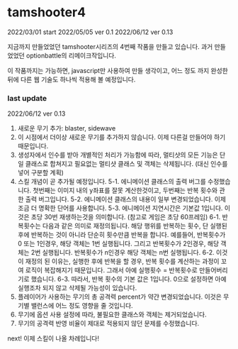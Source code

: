 # tamshooter4
2022/03/01 start
2022/05/05 ver 0.1
2022/06/12 ver 0.13

지금까지 만들었었던 tamshooter시리즈의 4번째 작품을 만들고 있습니다.
과거 만들었었던 optionbattle의 리메이크작입니다.

이 작품까지는 가능하면, javascript만 사용하여 만들 생각이고, 어느 정도 까지 완성한 뒤에 다른 웹 기술도 하나씩 적용해 볼 예정입니다.


### last update
2022/06/12 ver 0.13
1. 새로운 무기 추가: blaster, sidewave
2. 이 시점에서 더이상 새로운 무기를 추가하지 않습니다. 이제 다른걸 만들어야 하기 때문입니다.
3. 생성자에서 인수를 받아 개별적인 처리가 가능함에 따라, 멀티샷의 모든 기능은 단일 클래스로 합쳐지고 필요없는 멀티샷 클래스 및 객체는 삭제됩니다. (대신 인수를 넣어 구분할 계획)
4. 스킬 개념이 곧 추가될 예정입니다.
5-1. 에니메이션 클래스의 출력 버그를 수정했습니다. 첫번째는 이미지 내의 y좌표를 잘못 계산한것이고, 두번째는 반복 횟수와 관한 출력 버그입니다.
5-2. 에니메이션 클래스의 내용이 일부 변경되었습니다. 이제 조금 더 명확한 단어를 사용합니다.
5-3. 에니메이션 지연시간은 기본값 1입니다. 이것은 초당 30번 재생하는것을 의미합니다. (참고로 게임은 초당 60프레임)
6-1. 반복횟수는 다음과 같은 의미로 재정의됩니다. 해당 행위를 반복하는 횟수, 단 실행된 후에 반복하는 것이 아니라 단순히 횟수만큼 반복을 합니다. 예를들어, 반복횟수가 0 또는 1인경우, 해당 객체는 1번 실행됩니다. 그리고 반복횟수가 2인경우, 해당 객체는 2번 실행됩니다. 반복횟수가 n인경우 해당 객체는 n번 실행됩니다.
6-2. 이것이 재정의 된 이유는, 실행한 후에 반복을 할 경우, 반복 횟수를 계산하는 과정이 꼬여 로직이 복잡해지기 때문입니다. 그래서 아예 실행횟수 = 반복횟수로 만들어버리기로 했습니다.
6-3. 따라서, 반복 횟수의 기본 값은 1입니다. 0으로 설정하면 아예 실행조차 되지 않고 삭제될 가능성이 있습니다.
7. 플레이어가 사용하는 무기의 총 공격력 percent가 약갼 변경되었습니다. 이것은 무기별 밸런스에 어느 정도 영향을 줄 것입니다.
8. 무기에 옵션 사용 설정에 따라, 불필요한 클래스와 객체는 제거되었습니다.
9. 무기의 공격력 반영 비율이 제대로 적용되지 않던 문제를 수정했습니다.

next!
이제 스킬이 나올 차례입니다!